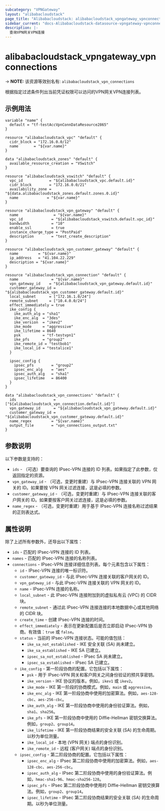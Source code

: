 ```yaml
---
subcategory: "VPNGateway"
layout: "alibabacloudstack"
page_title: "Alibabacloudstack: alibabacloudstack_vpngateway_vpnconnections"
sidebar_current: "docs-Alibabacloudstack-datasource-vpngateway-vpnconnections"
description: |- 
  查询VPN网关VPN连接
---
```


# alibabacloudstack_vpngateway_vpnconnections
-> **NOTE:** 该资源等效别名有: `alibabacloudstack_vpn_connections`

根据指定过滤条件列出当前凭证权限可以访问的VPN网关VPN连接列表。

## 示例用法

```hcl
variable "name" {
  default = "tf-testAccVpnConnDataResource2865"
}

resource "alibabacloudstack_vpc" "default" {
  cidr_block = "172.16.0.0/12"
  name       = "${var.name}"
}

data "alibabacloudstack_zones" "default" {
  available_resource_creation = "VSwitch"
}

resource "alibabacloudstack_vswitch" "default" {
  vpc_id            = "${alibabacloudstack_vpc.default.id}"
  cidr_block        = "172.16.0.0/21"
  availability_zone = "${data.alibabacloudstack_zones.default.zones.0.id}"
  name             = "${var.name}"
}

resource "alibabacloudstack_vpn_gateway" "default" {
  name                = "${var.name}"
  vpc_id             = "${alibabacloudstack_vswitch.default.vpc_id}"
  bandwidth          = "10"
  enable_ssl         = true
  instance_charge_type = "PostPaid"
  description        = "test_create_description"
}

resource "alibabacloudstack_vpn_customer_gateway" "default" {
  name         = "${var.name}"
  ip_address   = "41.104.22.229"
  description = "${var.name}"
}

resource "alibabacloudstack_vpn_connection" "default" {
  name               = "${var.name}"
  vpn_gateway_id    = "${alibabacloudstack_vpn_gateway.default.id}"
  customer_gateway_id = "${alibabacloudstack_vpn_customer_gateway.default.id}"
  local_subnet      = ["172.16.1.0/24"]
  remote_subnet     = ["10.4.0.0/24"]
  effect_immediately = true
  ike_config {
    ike_auth_alg = "sha1"
    ike_enc_alg  = "3des"
    ike_version  = "ikev2"
    ike_mode     = "aggressive"
    ike_lifetime = 8640
    psk          = "tf-testvpn1"
    ike_pfs      = "group2"
    ike_remote_id = "testbob1"
    ike_local_id = "testalice1"
  }
  
  ipsec_config {
    ipsec_pfs        = "group2"
    ipsec_enc_alg    = "aes"
    ipsec_auth_alg   = "sha1"
    ipsec_lifetime   = 86400
  }
}

data "alibabacloudstack_vpn_connections" "default" {
  ids                 = ["${alibabacloudstack_vpn_connection.default.id}"]
  vpn_gateway_id      = "${alibabacloudstack_vpn_gateway.default.id}"
  customer_gateway_id = "${alibabacloudstack_vpn_customer_gateway.default.id}"
  name_regex         = "${var.name}"
  output_file        = "vpn_connections_output.txt"
}
```

## 参数说明

以下参数是支持的：

* `ids` - （可选）要查询的 IPsec-VPN 连接的 ID 列表。如果指定了此参数，仅返回指定的资源。
* `vpn_gateway_id` - （可选，变更时重建）与 IPsec-VPN 连接关联的 VPN 网关的 ID。如果要按 VPN 网关过滤连接，这是必填的参数。
* `customer_gateway_id` - （可选，变更时重建）与 IPsec-VPN 连接关联的客户网关的 ID。如果要按客户网关过滤连接，这是必填的参数。
* `name_regex` - （可选，变更时重建）用于基于 IPsec-VPN 连接名称过滤结果的正则表达式。

## 属性说明

除了上述所有参数外，还导出以下属性：

* `ids` - 匹配的 IPsec-VPN 连接的 ID 列表。
* `names` - 匹配的 IPsec-VPN 连接的名称列表。
* `connections` - IPsec-VPN 连接详细信息列表。每个元素包含以下属性：
  * `id` - IPsec-VPN 连接的唯一标识符。
  * `customer_gateway_id` - 与此 IPsec-VPN 连接关联的客户网关的 ID。
  * `vpn_gateway_id` - 与此 IPsec-VPN 连接关联的 VPN 网关的 ID。
  * `name` - IPsec-VPN 连接的名称。
  * `local_subnet` - 此 IPsec-VPN 连接附加到的虚拟私有云 (VPC) 的 CIDR 块。
  * `remote_subnet` - 通过此 IPsec-VPN 连接连接的本地数据中心或其他网络的 CIDR 块。
  * `create_time` - 创建 IPsec-VPN 连接的时间。
  * `effect_immediately` - 表示在更新配置后是否立即启动 IPsec-VPN 协商。有效值：`true` 或 `false`。
  * `status` - 当前的 IPsec-VPN 连接状态。可能的值包括：
    * `ike_sa_not_established` - IKE 安全关联 (SA) 尚未建立。
    * `ike_sa_established` - IKE SA 已建立。
    * `ipsec_sa_not_established` - IPsec SA 尚未建立。
    * `ipsec_sa_established` - IPsec SA 已建立。
  * `ike_config` - 第一阶段协商的配置。它包括以下属性：
    * `psk` - 用于 IPsec-VPN 网关和客户网关之间身份验证的预共享密钥。
    * `ike_version` - IKE 协议的版本。例如，`ikev1` 或 `ikev2`。
    * `ike_mode` - IKE 第一阶段的协商模式。例如，`main` 或 `aggressive`。
    * `ike_enc_alg` - IKE 第一阶段协商中使用的加密算法。例如，`aes-128-cbc`、`aes-256-cbc`。
    * `ike_auth_alg` - IKE 第一阶段协商中使用的身份验证算法。例如，`sha1`、`sha256`。
    * `ike_pfs` - IKE 第一阶段协商中使用的 Diffie-Hellman 密钥交换算法。例如，`group2`、`group14`。
    * `ike_lifetime` - IKE 第一阶段协商结果的安全关联 (SA) 的生命周期。以秒为单位测量。
    * `ike_local_id` - 本地 (VPN 网关) 端点的身份识别。
    * `ike_remote_id` - 远程 (客户网关) 端点的身份识别。
  * `ipsec_config` - 第二阶段协商的配置。它包括以下属性：
    * `ipsec_enc_alg` - IPsec 第二阶段协商中使用的加密算法。例如，`aes-128-cbc`、`aes-256-cbc`。
    * `ipsec_auth_alg` - IPsec 第二阶段协商中使用的身份验证算法。例如，`hmac-sha1-96`、`hmac-sha256-128`。
    * `ipsec_pfs` - IPsec 第二阶段协商中使用的 Diffie-Hellman 密钥交换算法。例如，`group2`、`group14`。
    * `ipsec_lifetime` - IPsec 第二阶段协商结果的安全关联 (SA) 的生命周期。以秒为单位测量。